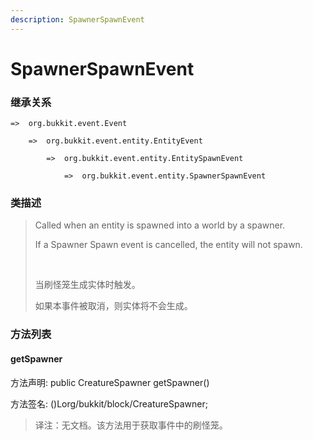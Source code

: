 ```yaml
---
description: SpawnerSpawnEvent
---
```


# SpawnerSpawnEvent

### 继承关系

    =>  org.bukkit.event.Event

        =>  org.bukkit.event.entity.EntityEvent

            =>  org.bukkit.event.entity.EntitySpawnEvent

                =>  org.bukkit.event.entity.SpawnerSpawnEvent

### 类描述

> Called when an entity is spawned into a world by a spawner.
> 
> If a Spawner Spawn event is cancelled, the entity will not spawn.
> 
> <br>
> 
> 当刷怪笼生成实体时触发。
> 
> 如果本事件被取消，则实体将不会生成。

### 方法列表

#### getSpawner

方法声明: public CreatureSpawner getSpawner()

方法签名: ()Lorg/bukkit/block/CreatureSpawner;

> 译注：无文档。该方法用于获取事件中的刷怪笼。